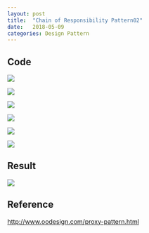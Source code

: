 ```yaml
---
layout: post
title:  "Chain of Responsibility Pattern02"
date:   2018-05-09
categories: Design Pattern
---
```


## Code

![](/image/corp01.png)

![](/image/corp02.png)

![](/image/corp03.png)

![](/image/corp04.png)

![](/image/corp05.png)

![](/image/corp06.png)

## Result

![](/image/corResult.png)

## Reference

<http://www.oodesign.com/proxy-pattern.html>



